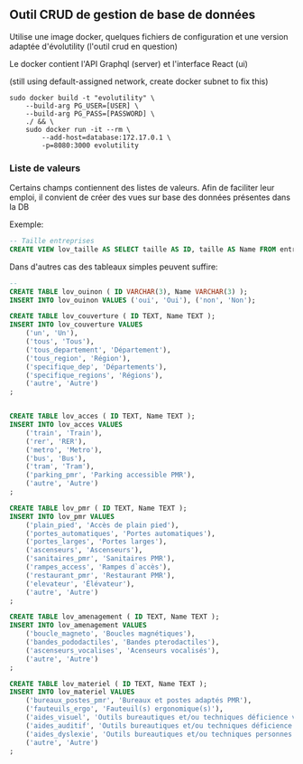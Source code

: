 ## Outil CRUD de gestion de base de données

Utilise une image docker, quelques fichiers de configuration et une version adaptée d'évolutility (l'outil crud en question)

Le docker contient l'API Graphql (server) et l'interface React (ui)

(still using default-assigned network, create docker subnet to fix this)
```
sudo docker build -t "evolutility" \
    --build-arg PG_USER=[USER] \
    --build-arg PG_PASS=[PASSWORD] \
    ./ && \
    sudo docker run -it --rm \
        --add-host=database:172.17.0.1 \
        -p=8080:3000 evolutility
```

### Liste de valeurs
Certains champs contiennent des listes de valeurs.
Afin de faciliter leur emploi, il convient de créer des vues sur base des données présentes dans la DB

Exemple:
```SQL
-- Taille entreprises
CREATE VIEW lov_taille AS SELECT taille AS ID, taille AS Name FROM entreprises GROUP BY TAILLE;
```
Dans d'autres cas des tableaux simples peuvent suffire:

```SQL
--
CREATE TABLE lov_ouinon ( ID VARCHAR(3), Name VARCHAR(3) );
INSERT INTO lov_ouinon VALUES ('oui', 'Oui'), ('non', 'Non');

CREATE TABLE lov_couverture ( ID TEXT, Name TEXT );
INSERT INTO lov_couverture VALUES
    ('un', 'Un'),
    ('tous', 'Tous'),
    ('tous_departement', 'Département'),
    ('tous_region', 'Région'),
    ('specifique_dep', 'Départements'),
    ('specifique_regions', 'Régions'),
    ('autre', 'Autre')
;


CREATE TABLE lov_acces ( ID TEXT, Name TEXT );
INSERT INTO lov_acces VALUES
    ('train', 'Train'),
    ('rer', 'RER'),
    ('metro', 'Metro'),
    ('bus', 'Bus'), 
    ('tram', 'Tram'),
    ('parking_pmr', 'Parking accessible PMR'),
    ('autre', 'Autre')
;

CREATE TABLE lov_pmr ( ID TEXT, Name TEXT );
INSERT INTO lov_pmr VALUES
    ('plain_pied', 'Accès de plain pied'),
    ('portes_automatiques', 'Portes automatiques'),
    ('portes_larges', 'Portes larges'),
    ('ascenseurs', 'Ascenseurs'),
    ('sanitaires_pmr', 'Sanitaires PMR'),
    ('rampes_access', 'Rampes d`accès'),
    ('restaurant_pmr', 'Restaurant PMR'),
    ('elevateur', 'Élévateur'),
    ('autre', 'Autre')
;

CREATE TABLE lov_amenagement ( ID TEXT, Name TEXT );
INSERT INTO lov_amenagement VALUES
    ('boucle_magneto', 'Boucles magnétiques'),
    ('bandes_pododactiles', 'Bandes pterodactiles'),
    ('ascenseurs_vocalises', 'Acenseurs vocalisés'),
    ('autre', 'Autre')
;

CREATE TABLE lov_materiel ( ID TEXT, Name TEXT );
INSERT INTO lov_materiel VALUES
    ('bureaux_postes_pmr', 'Bureaux et postes adaptés PMR'),
    ('fauteuils_ergo', 'Fauteuil(s) ergonomique(s)'),
    ('aides_visuel', 'Outils bureautiques et/ou techniques déficience visuelle'),
    ('aides_auditif', 'Outils bureautiques et/ou techniques déficience auditive'),
    ('aides_dyslexie', 'Outils bureautiques et/ou techniques personnes dyslexiques'),
    ('autre', 'Autre')
;

```
